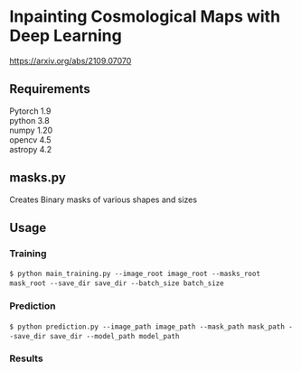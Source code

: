 # Inpainting Cosmological Maps with Deep Learning 
https://arxiv.org/abs/2109.07070

## Requirements  
Pytorch 1.9  
python 3.8  
numpy 1.20  
opencv 4.5  
astropy 4.2  


## masks.py
Creates Binary masks of various shapes and sizes

## Usage
### Training  

  `$ python main_training.py --image_root image_root --masks_root mask_root --save_dir save_dir --batch_size batch_size`  

### Prediction  
  `$ python prediction.py --image_path image_path --mask_path mask_path --save_dir save_dir --model_path model_path`

### Results
<p align="center">
<img ![results](/plots/maps_github.png)>
</p>
